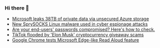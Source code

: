 ### Hi there 👋

<!--START_SECTION:feed-->
* [Microsoft leaks 38TB of private data via unsecured Azure storage](https://www.bleepingcomputer.com/news/microsoft/microsoft-leaks-38tb-of-private-data-via-unsecured-azure-storage/)
* [New SprySOCKS Linux malware used in cyber espionage attacks](https://www.bleepingcomputer.com/news/security/new-sprysocks-linux-malware-used-in-cyber-espionage-attacks/)
* [Are your end-users' passwords compromised? Here's how to check.](https://www.bleepingcomputer.com/news/security/are-your-end-users-passwords-compromised-heres-how-to-check/)
* [TikTok flooded by 'Elon Musk' cryptocurrency giveaway scams](https://www.bleepingcomputer.com/news/security/tiktok-flooded-by-elon-musk-cryptocurrency-giveaway-scams/)
* [Google Chrome tests Microsoft Edge-like Read Aloud feature](https://www.bleepingcomputer.com/news/google/google-chrome-tests-microsoft-edge-like-read-aloud-feature/)
<!--END_SECTION:feed-->

<!--
**frankenk/frankenk** is a ✨ _special_ ✨ repository because its `README.md` (this file) appears on your GitHub profile.

Here are some ideas to get you started:

- 🔭 I’m currently working on ...
- 🌱 I’m currently learning ...
- 👯 I’m looking to collaborate on ...
- 🤔 I’m looking for help with ...
- 💬 Ask me about ...
- 📫 How to reach me: ...
- 😄 Pronouns: ...
- ⚡ Fun fact: ...
-->



